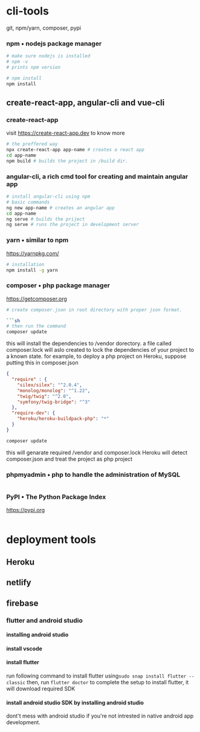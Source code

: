 # cli-tools

git, npm/yarn, composer, pypi

### npm • nodejs package manager
```sh
# make sure nodejs is installed
# npm -v
# prints npm version

# npm install 
npm install 
```


##  create-react-app, angular-cli and vue-cli
### create-react-app 
visit https://create-react-app.dev to know  more
```sh
# the preffered way
npx create-react-app app-name # creates a react app
cd app-name
npm build # builds the project in /build dir.
```

### angular-cli, a rich cmd tool for creating and maintain angular app
```sh
# install angular-cli using npm
# basic commands
ng new app-name # creates an angular app
cd app-name
ng serve # builds the priject
ng serve # runs the project in development server
```





### yarn • similar to npm
https://yarnpkg.com/

```bash
# installation
npm install -g yarn
```

### composer • php package manager
https://getcomposer.org
```sh
# create composer.json in root directory with proper json format.

```sh
# then run the command 
composer update
```
this will install the dependencies to /vendor dorectory. a file called composer.lock will aslo created to lock the dependencies of your project to a known state. 
for example, to deploy a php project on Heroku, suppose putting this in composer.json
```json
{
  "require" : {
    "silex/silex": "^2.0.4",
    "monolog/monolog": "^1.22",
    "twig/twig": "^2.0",
    "symfony/twig-bridge": "^3"
  },
  "require-dev": {
    "heroku/heroku-buildpack-php": "*"
  }
}
```
```sh
composer update
```
this will genarate required /vendor and composer.lock
Heroku will detect composer.json and treat the project as php project



### phpmyadmin • php to handle the administration of MySQL
```

```



### PyPI • The Python Package Index 
https://pypi.org
```
```






# deployment tools
## Heroku
## netlify
## firebase


### flutter and android studio
#### installing android studio
#### install vscode
#### install flutter
run following command to install flutter  using```sudo snap install flutter --classic```
then, run ```flutter doctor``` to complete the setup to install flutter, it will download required SDK
#### install android studio SDK by installing android studio
dont't mess with android studio if you're not intrested in native android app development.








